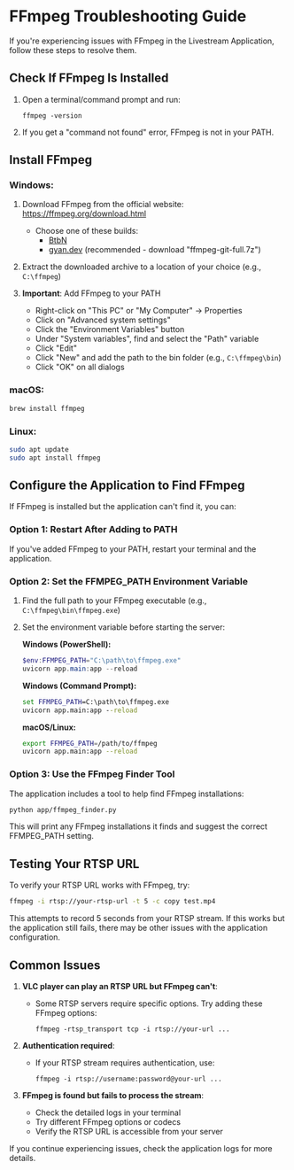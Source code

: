 # FFmpeg Troubleshooting Guide

If you're experiencing issues with FFmpeg in the Livestream Application, follow these steps to resolve them.

## Check If FFmpeg Is Installed

1. Open a terminal/command prompt and run:
   ```
   ffmpeg -version
   ```
   
2. If you get a "command not found" error, FFmpeg is not in your PATH.

## Install FFmpeg

### Windows:

1. Download FFmpeg from the official website: https://ffmpeg.org/download.html
   - Choose one of these builds:
     - [BtbN](https://github.com/BtbN/FFmpeg-Builds/releases)
     - [gyan.dev](https://www.gyan.dev/ffmpeg/builds/) (recommended - download "ffmpeg-git-full.7z")

2. Extract the downloaded archive to a location of your choice (e.g., `C:\ffmpeg`)

3. **Important**: Add FFmpeg to your PATH
   - Right-click on "This PC" or "My Computer" → Properties
   - Click on "Advanced system settings"
   - Click the "Environment Variables" button
   - Under "System variables", find and select the "Path" variable
   - Click "Edit"
   - Click "New" and add the path to the bin folder (e.g., `C:\ffmpeg\bin`)
   - Click "OK" on all dialogs

### macOS:

```bash
brew install ffmpeg
```

### Linux:

```bash
sudo apt update
sudo apt install ffmpeg
```

## Configure the Application to Find FFmpeg

If FFmpeg is installed but the application can't find it, you can:

### Option 1: Restart After Adding to PATH

If you've added FFmpeg to your PATH, restart your terminal and the application.

### Option 2: Set the FFMPEG_PATH Environment Variable

1. Find the full path to your FFmpeg executable (e.g., `C:\ffmpeg\bin\ffmpeg.exe`)

2. Set the environment variable before starting the server:

   **Windows (PowerShell):**
   ```powershell
   $env:FFMPEG_PATH="C:\path\to\ffmpeg.exe"
   uvicorn app.main:app --reload
   ```

   **Windows (Command Prompt):**
   ```cmd
   set FFMPEG_PATH=C:\path\to\ffmpeg.exe
   uvicorn app.main:app --reload
   ```

   **macOS/Linux:**
   ```bash
   export FFMPEG_PATH=/path/to/ffmpeg
   uvicorn app.main:app --reload
   ```

### Option 3: Use the FFmpeg Finder Tool

The application includes a tool to help find FFmpeg installations:

```bash
python app/ffmpeg_finder.py
```

This will print any FFmpeg installations it finds and suggest the correct FFMPEG_PATH setting.

## Testing Your RTSP URL

To verify your RTSP URL works with FFmpeg, try:

```bash
ffmpeg -i rtsp://your-rtsp-url -t 5 -c copy test.mp4
```

This attempts to record 5 seconds from your RTSP stream. If this works but the application still fails, there may be other issues with the application configuration.

## Common Issues

1. **VLC player can play an RTSP URL but FFmpeg can't**:
   - Some RTSP servers require specific options. Try adding these FFmpeg options:
     ```
     ffmpeg -rtsp_transport tcp -i rtsp://your-url ...
     ```

2. **Authentication required**:
   - If your RTSP stream requires authentication, use:
     ```
     ffmpeg -i rtsp://username:password@your-url ...
     ```

3. **FFmpeg is found but fails to process the stream**:
   - Check the detailed logs in your terminal
   - Try different FFmpeg options or codecs
   - Verify the RTSP URL is accessible from your server

If you continue experiencing issues, check the application logs for more details.
